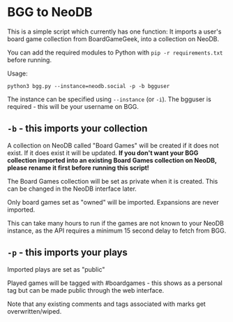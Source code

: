 # BGG to NeoDB

This is a simple script which currently has one function: It imports a user's board game collection from BoardGameGeek, into a collection on NeoDB.

You can add the required modules to Python with `pip -r requirements.txt` before running.

Usage:
```
python3 bgg.py --instance=neodb.social -p -b bgguser
```

The instance can be specified using `--instance` (or `-i`).  The bgguser is required - this will be your username on BGG. 

## `-b` - this imports your collection
A collection on NeoDB called "Board Games" will be created if it does not exist.  If it does exist it will be updated.  **If you don't want your BGG collection imported into an existing Board Games collection on NeoDB, please rename it first before running this script!**

The Board Games collection will be set as private when it is created.  This can be changed in the NeoDB interface later.

Only board games set as "owned" will be imported.  Expansions are never imported.

This can take many hours to run if the games are not known to your NeoDB instance, as the API requires a minimum 15 second delay to fetch from BGG.

## `-p` - this imports your plays
Imported plays are set as "public"

Played games will be tagged with #boardgames - this shows as a personal tag but can be made public through the web interface.

Note that any existing comments and tags associated with marks get overwritten/wiped.

